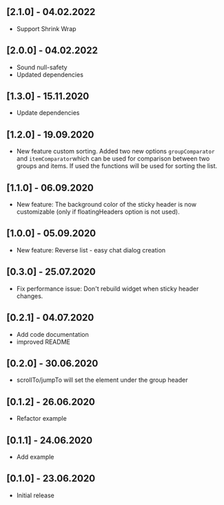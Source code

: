 ## [2.1.0] - 04.02.2022

* Support Shrink Wrap

## [2.0.0] - 04.02.2022

* Sound null-safety
* Updated dependencies

## [1.3.0] - 15.11.2020

* Update dependencies

## [1.2.0] - 19.09.2020

* New feature custom sorting. Added two new options `groupComparator` and `itemComparator`which can be used for comparison between two groups and items. If used the functions will be used for sorting the list.

## [1.1.0] - 06.09.2020

* New feature: The background color of the sticky header is now customizable (only if floatingHeaders option is not used).

## [1.0.0] - 05.09.2020

* New feature: Reverse list - easy chat dialog creation

## [0.3.0] - 25.07.2020

* Fix performance issue: Don't rebuild widget when sticky header changes.

## [0.2.1] - 04.07.2020

* Add code documentation
* improved README

## [0.2.0] - 30.06.2020

* scrollTo/jumpTo will set the element under the group header

## [0.1.2] - 26.06.2020

* Refactor example

## [0.1.1] - 24.06.2020

* Add example

## [0.1.0] - 23.06.2020

* Initial release